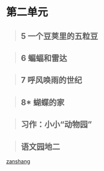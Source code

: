 # 第二单元

<Ebook grade="xxyw4a" :pages="15" :paged="15" ></Ebook> 


> ## 5 一个豆荚里的五粒豆

<Ebook grade="xxyw4a" :pages="16" :paged="20" ></Ebook> 


> ## 6 蝙蝠和雷达

<Ebook grade="xxyw4a" :pages="21" :paged="24" ></Ebook> 


> ## 7 呼风唤雨的世纪

<Ebook grade="xxyw4a" :pages="25" :paged="27" ></Ebook> 


> ## 8* 蝴蝶的家

<Ebook grade="xxyw4a" :pages="28" :paged="29" ></Ebook> 


> ## 习作：小小“动物园”

<Ebook grade="xxyw4a" :pages="30" :paged="30" ></Ebook> 


> ## 语文园地二

<Ebook grade="xxyw4a" :pages="31" :paged="32" ></Ebook> 


[zanshang](../res/zanshang.md ':include')